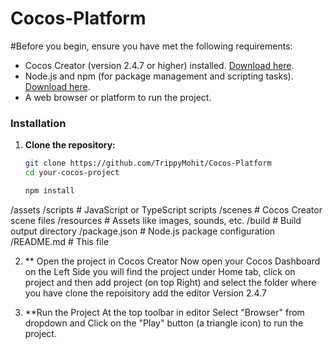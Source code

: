 # Cocos-Platform

#Before you begin, ensure you have met the following requirements:

- Cocos Creator (version 2.4.7 or higher) installed. [Download here](https://www.cocos.com/en/creator).
- Node.js and npm (for package management and scripting tasks). [Download here](https://nodejs.org/).
- A web browser or platform to run the project.
### Installation

1. **Clone the repository:**

   ```bash
   git clone https://github.com/TrippyMohit/Cocos-Platform
   cd your-cocos-project

   npm install
/assets
  /scripts      # JavaScript or TypeScript scripts
  /scenes       # Cocos Creator scene files
  /resources    # Assets like images, sounds, etc.
/build          # Build output directory
/package.json   # Node.js package configuration
/README.md      # This file

2. ** Open the project in Cocos Creator
  Now open your Cocos Dashboard on the Left Side you will find the project under Home tab, click on project and then add project (on top Right) and select the folder where you have clone the repoisitory add the editor Version 2.4.7

3. **Run the Project
   At the top toolbar in editor Select "Browser" from dropdown and Click on the "Play" button (a triangle icon) to run the project.
   
